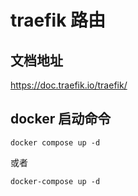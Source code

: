 # traefik 路由
## 文档地址
  https://doc.traefik.io/traefik/

## docker 启动命令
```
docker compose up -d 
```
或者
```
docker-compose up -d
```
